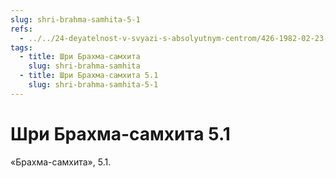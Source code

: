 ```yaml
---
slug: shri-brahma-samhita-5-1
refs:
  - ../../24-deyatelnost-v-svyazi-s-absolyutnym-centrom/426-1982-02-23-c4-sambandha-gyana-eto-opredelenie-urovnya-yavlenij-na-osnove-vzglyada-bhagavatam.md
tags:
  - title: Шри Брахма-самхита
    slug: shri-brahma-samhita
  - title: Шри Брахма-самхита 5.1
    slug: shri-brahma-samhita-5-1
---
```


# Шри Брахма-самхита 5.1

«Брахма-самхита», 5.1.
